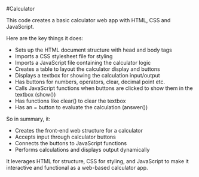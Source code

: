 #Calculator

This code creates a basic calculator web app with HTML, CSS and JavaScript.

Here are the key things it does:

- Sets up the HTML document structure with head and body tags
- Imports a CSS stylesheet file for styling
- Imports a JavaScript file containing the calculator logic
- Creates a table to layout the calculator display and buttons
- Displays a textbox for showing the calculation input/output 
- Has buttons for numbers, operators, clear, decimal point etc. 
- Calls JavaScript functions when buttons are clicked to show them in the textbox (show())
- Has functions like clear() to clear the textbox
- Has an = button to evaluate the calculation (answer())

So in summary, it:

- Creates the front-end web structure for a calculator 
- Accepts input through calculator buttons 
- Connects the buttons to JavaScript functions
- Performs calculations and displays output dynamically

It leverages HTML for structure, CSS for styling, and JavaScript to make it interactive and functional as a web-based calculator app.
